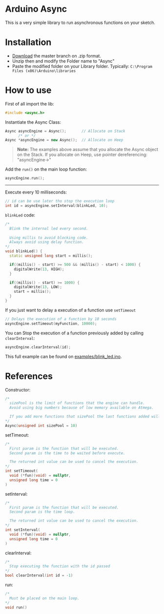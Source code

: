 # Arduino Async

This is a very simple library to run asynchronous functions on your sketch.


# Installation

* [Download](https://github.com/MatheusAlvesA/ArduinoAsync/archive/master.zip) the master branch on .zip format.
*  Unzip then and modify the Folder name to "Async"
* Paste the modified folder on your Library folder. Typically: `C:\Program Files (x86)\Arduino\libraries`

# How to use

First of all import the lib:
```c++
#include <async.h>
```
Instantiate the Async Class:
```c++
Async asyncEngine = Async();       // Allocate on Stack
      /* or */
Async *asyncEngine = new Async();  // Allocate on Heep
```
> **Note:** The examples above assume that you allocate the Async object on the Stack.
> If you allocate on Heep, use pointer dereferencing: "asyncEngine->"

Add the `run()` on the main loop function:
```c++
asyncEngine.run();
```
---

Execute every 10 milliseconds:
```c++
// id can be use later tho stop the execution loop
int id = asyncEngine.setInterval(blinkLed, 10);
```
`blinkLed` code:
```c++
/*
  Blink the internal led every second.
	
  Using millis to avoid blocking code.
  Always avoid using delay function.
*/
void blinkLed() {
  static unsigned long start = millis();

  if((millis() - start) >= 500 && (millis() - start) < 1000) {
    digitalWrite(13, HIGH);
  }

  if((millis() - start) >= 1000) {
    digitalWrite(13, LOW);
    start = millis();
  }
}
```
If you just want to delay a execution of a function use `setTimeout`
```c++
// Delays the execution of a function by 10 seconds
asyncEngine.setTimeout(myFunction, 10000);
```
You can Stop the execution of a function previously added by calling `clearInterval`:
```c++
asyncEngine.clearInterval(id);
```

This full example can be found on [examples/blink_led.ino](https://github.com/MatheusAlvesA/ArduinoAsync/blob/master/examples/blink_led.ino "blink_led.ino").


# References

Constructor:
```c++
/*
  sizePool is the limit of functions that the engine can handle.
  Avoid using big numbers because of low memory available on Atmega.

  If you add more functions that sizePool the last functions added will be ignored.
*/
Async(unsigned int sizePool = 10)
```

setTimeout:
```c++
/*
  First param is the function that will be executed.
  Second param is the time to be waited before execute.

  The returned int value can be used to cancel the execution.
*/
int setTimeout(
  void (*fun)(void) = nullptr,
  unsigned long time = 0
)
```

setInterval:
```c++
/*
  First param is the function that will be executed.
  Second param is the time loop.

  The returned int value can be used to cancel the execution.
*/
int setInterval(
  void (*fun)(void) = nullptr,
  unsigned long time = 0
)
```

clearInterval:
```c++
/*
  Stop executing the function with the id passed
*/
bool clearInterval(int id = -1)
```

run:
```c++
/*
  Must be placed on the main loop.
*/
void run()
```

